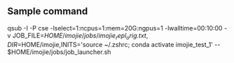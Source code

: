 ## Sample command
qsub -I -P cse -lselect=1:ncpus=1:mem=20G:ngpus=1 -lwalltime=00:10:00 -v JOB_FILE=$HOME/imojie/jobs/imojie_repl_orig.txt,DIR=$HOME/imojie,INITS='source ~/.zshrc; conda activate imojie_test_1' -- $HOME/imojie/jobs/job_launcher.sh
